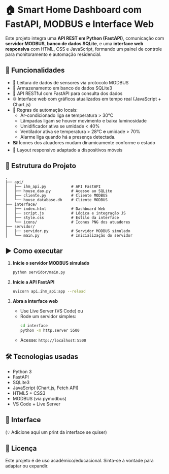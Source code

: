 # 🏠 Smart Home Dashboard com FastAPI, MODBUS e Interface Web

Este projeto integra uma **API REST em Python (FastAPI)**, comunicação com **servidor MODBUS**, **banco de dados SQLite**, e uma **interface web responsiva** com HTML, CSS e JavaScript, formando um painel de controle para monitoramento e automação residencial.

## 🚀 Funcionalidades

- 📡 Leitura de dados de sensores via protocolo MODBUS
- 📁 Armazenamento em banco de dados SQLite3
- 🔄 API RESTful com FastAPI para consulta dos dados
- 🌐 Interface web com gráficos atualizados em tempo real (JavaScript + Chart.js)
- 🤖 Regras de automação locais:
  - Ar-condicionado liga se temperatura > 30°C
  - Lâmpadas ligam se houver movimento e baixa luminosidade
  - Umidificador ativa se umidade < 40%
  - Ventilador ativa se temperatura > 28°C **e** umidade > 70%
  - Alarme liga quando há a presença detectada.
- 🖼️ Ícones dos atuadores mudam dinamicamente conforme o estado
- 📱 Layout responsivo adaptado a dispositivos móveis

## 📂 Estrutura do Projeto

```
.
├── api/
│   ├── ihm_api.py           # API FastAPI
│   ├── house_dao.py         # Acesso ao SQLite
│   ├── cliente.py           # Cliente MODBUS
│   └── house_database.db    # Cliente MODBUS
├── interface/
│   ├── index.html           # Dashboard Web
│   ├── script.js            # Lógica e integração JS
│   ├── style.css            # Estilo da interface
│   └── icons/               # Ícones PNG dos atuadores
├── servidor/
│   ├── servidor.py          # Servidor MODBUS simulado
│   └── main.py              # Inicialização do servidor
```

## ▶️ Como executar

1. **Inicie o servidor MODBUS simulado**
   ```bash
   python servidor/main.py
   ```

2. **Inicie a API FastAPI**
   ```bash
   uvicorn api.ihm_api:app --reload
   ```

3. **Abra a interface web**
   - Use Live Server (VS Code) ou
   - Rode um servidor simples:
     ```bash
     cd interface
     python -m http.server 5500
     ```
   - Acesse: `http://localhost:5500`

## 🛠️ Tecnologias usadas

- Python 3
- FastAPI
- SQLite3
- JavaScript (Chart.js, Fetch API)
- HTML5 + CSS3
- MODBUS (via pymodbus)
- VS Code + Live Server

## 📸 Interface

(💡 Adicione aqui um print da interface se quiser)

## 📃 Licença

Este projeto é de uso acadêmico/educacional. Sinta-se à vontade para adaptar ou expandir.
